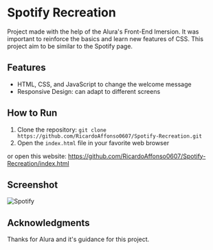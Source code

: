 # Spotify Recreation

Project made with the help of the Alura's Front-End Imersion. It was important to reinforce the basics and learn new features of CSS. This project aim to be similar to the Spotify page.

## Features

- HTML, CSS, and JavaScript to change the welcome message
- Responsive Design: can adapt to different screens

## How to Run

1. Clone the repository: `git clone https://github.com/RicardoAffonso0607/Spotify-Recreation.git`
2. Open the `index.html` file in your favorite web browser

or open this website: https://github.com/RicardoAffonso0607/Spotify-Recreation/index.html

## Screenshot

![Spotify](https://github.com/RicardoAffonso0607/Spotify-Recreation/assets/127418054/7a64c582-5845-44dc-9db8-820cf3a399bc)

## Acknowledgments

Thanks for Alura and it's guidance for this project. 
